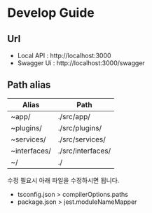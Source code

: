 # Develop Guide

## Url

- Local API : http://localhost:3000
- Swagger Ui : http://localhost:3000/swagger

## Path alias

| Alias | Path |
| - | - |
| ~app/ | ./src/app/ |
| ~plugins/ | ./src/plugins/ |
| ~services/ | ./src/services/ |
| ~interfaces/ | ./src/interfaces/ |
| ~/ | ./ |

수정 필요시 아래 파일을 수정하시면 됩니다.

- tsconfig.json > compilerOptions.paths
- package.json > jest.moduleNameMapper
